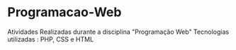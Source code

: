 # Programacao-Web
Atividades Realizadas durante a disciplina "Programação Web"
Tecnologias utilizadas : PHP, CSS e HTML
